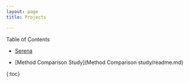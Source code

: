 ```yaml
---
layout: page
title: Projects

---
```


Table of Contents

* [Serena](Serena/README.md)

* [Method Comparison Study](Method Comparison study/readme.md)

{:toc}
